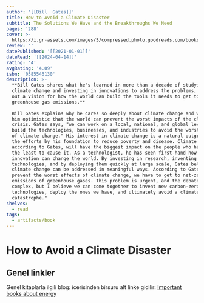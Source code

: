 ```yaml
---
author: '[[Bill  Gates]]'
title: How to Avoid a Climate Disaster
subtitle: The Solutions We Have and the Breakthroughs We Need
pages: '288'
cover: >-
  https://i.gr-assets.com/images/S/compressed.photo.goodreads.com/books/1603822695l/52908942._SX318_.jpg
review: ''
datePublished: '[[2021-01-01]]'
dateRead: '[[2024-04-14]]'
rating: '4'
avgRating: '4.09'
isbn: '0385546130'
description: >-
  **Bill Gates shares what he's learned in more than a decade of studying
  climate change and investing in innovations to address the problems, and sets
  out a vision for how the world can build the tools it needs to get to zero
  greenhouse gas emissions.**  
    
  Bill Gates explains why he cares so deeply about climate change and what makes
  him optimistic that the world can prevent the worst impacts of the climate
  crisis. Gates says, "we can work on a local, national, and global level to
  build the technologies, businesses, and industries to avoid the worst impacts
  of climate change." His interest in climate change is a natural outgrowth of
  the efforts by his foundation to reduce poverty and disease. Climate change,
  according to Gates, will have the biggest impact on the people who have done
  the least to cause it. As a technologist, he has seen first-hand how
  innovation can change the world. By investing in research, inventing new
  technologies, and by deploying them quickly at large scale, Gates believes
  climate change can be addressed in meaningful ways. According to Gates, "to
  prevent the worst effects of climate change, we have to get to net-zero
  emissions of greenhouse gases. This problem is urgent, and the debate is
  complex, but I believe we can come together to invent new carbon-zero
  technologies, deploy the ones we have, and ultimately avoid a climate
  catastrophe."
shelves:
  - read
tags:
  - artifacts/book
---
```

#  How to Avoid a Climate Disaster
## Genel linkler
Genel kitaplarla ilgili blog: icerisinden birsuru alt linke gidilir: [Important books about energy](https://www.gatesnotes.com/Important-Books-About-Energy-by-Vaclav-Smil)
    
